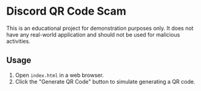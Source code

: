 # Discord QR Code Scam

This is an educational project for demonstration purposes only. It does not have any real-world application and should not be used for malicious activities.

## Usage

1. Open `index.html` in a web browser.
2. Click the "Generate QR Code" button to simulate generating a QR code.
